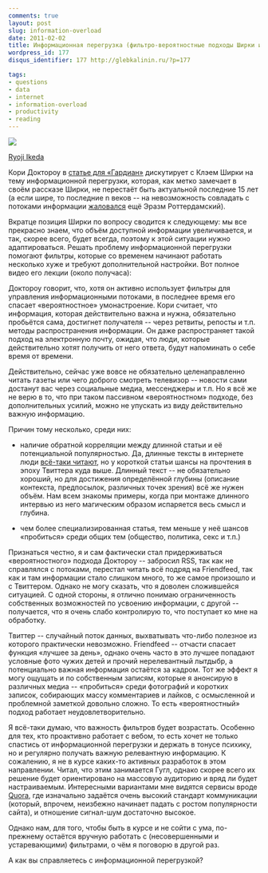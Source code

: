 ```yaml
---
comments: true
layout: post
slug: information-overload
date: 2011-02-02
title: Информационная перегрузка (фильтро-вероятностные подходы Ширки и Доктороу)
wordpress_id: 177
disqus_identifier: 177 http://glebkalinin.ru/?p=177

tags:
- questions
- data
- internet
- information-overload
- productivity
- reading
---
```


![](http://glebkalinin.ru/featured/2011/02/ryoji-ikeda-500x333.jpg)

<p class="legend"><a href="http://www.ryojiikeda.com/">Ryoji Ikeda</a></p>



Кори Доктороу в [статье для «Гардиан»](http://www.guardian.co.uk/technology/2011/feb/22/information-overload-probabilistic) дискутирует с Клэем Ширки на тему информационной перегрузки, которая, как метко замечает в своём рассказе Ширки, не перестаёт быть актуальной последние 15 лет (а если шире, то последние n веков -- на невозможность совладать с потоками информации [жаловался](http://www.boston.com/bostonglobe/ideas/articles/2010/11/28/information_overload_the_early_years/) ещё Эразм Роттердамский).

<!-- more -->

Вкратце позиция Ширки по вопросу сводится к следующему: мы все прекрасно знаем, что объём доступной информации увеличивается, и так, скорее всего, будет всегда, поэтому к этой ситуации нужно адаптироваться. Решать проблему информационной перегрузки помогают фильтры, которые со временем начинают работать несколько хуже и требуют дополнительной настройки. Вот полное видео его лекции (около получаса):



Доктороу говорит, что, хотя он активно использует фильтры для управления информационными потоками, в последнее время его спасает «вероятностное» умонастроение. Кори считает, что информация, которая действительно важна и нужна, обязательно пробьётся сама, достигнет получателя -- через ретвиты, репосты и т.п. методы распространения информации. Он даже распространяет такой подход на электронную почту, ожидая, что люди, которые действительно хотят получить от него ответа, будут напоминать о себе время от времени.

Действительно, сейчас уже вовсе не обязательно целенаправленно читать газеты или чего доброго смотреть телевизор -- новости сами достанут вас через социальные медиа, мессенджеры и т.п. Но я всё же не верю в то, что при таком пассивном «вероятностном» подходе, без дополнительных усилий, можно не упускать из виду действительно важную информацию. 

Причин тому несколько, среди них: 



	
  * наличие обратной корреляции между длинной статьи и её потенциальной популярностью. Да, длинные тексты в интернете люди [всё-таки читают](http://52weeksofux.com/post/1718542791/the-long-short-of-writing-for-the-web), но у короткой статьи шансы на прочтения в эпоху Твиттера куда выше. Длинный текст -- не обязательно хороший, но для достижения определённой глубины (описание контекста, предпосылок, различных точек зрения) всё же нужен объём. Нам всем знакомы примеры, когда при монтаже длинного интервью из него магическим образом испаряется весь смысл и глубина.

	
  * чем более специализированная статья, тем меньше у неё шансов «пробиться» среди общих тем (общество, политика, секс и т.п.)




Признаться честно, я и сам фактически стал придерживаться «вероятностного» подхода Доктороу -- забросил RSS, так как не справлялся с потоками, перестал читать всё подряд на Friendfeed, так как и там информации стало слишком много, то же самое произошло и с Твиттером. Однако не могу сказать, что я доволен сложившейся ситуацией. С одной стороны, я отлично понимаю ограниченность собственных возможностей по усвоению информации, с другой -- получается, что я очень слабо контролирую то, что поступает ко мне на обработку.

Твиттер -- случайный поток данных, выхватывать что-либо полезное из которого практически невозможно. Friendfeed -- отчасти спасает функция «лучшее за день», однако очень часто в это лучшее попадают условные фото чужих детей и прочий нерелевантный лытдыбр, а потенциально важная информация остаётся за кадром. Тот же эффект я могу ощущать и по собственным записям, которые я анонсирую в различных медиа -- «пробиться» среди фотографий и коротких записок, собирающих массу комментариев и лайков, с осмысленной и проблемной заметкой довольно сложно. То есть «вероятностный» подход работает неудовлетворительно.

Я всё-таки думаю, что важность фильтров будет возрастать. Особенно для тех, кто проактивно работает с вебом, то есть хочет не только спастись от информационной перегрузки и держать в тонусе психику, но и регулярно получать важную релевантную информацию. К сожалению, я не в курсе каких-то активных разработок в этом направлении. Читал, что этим занимается Гугл, однако скорее всего их решение будет ориентировано на массовую аудиторию и вряд ли будет настраиваемым. Интересными вариантами мне видятся сервисы вроде [Quora](http://quora.com/), где изначально задаётся очень высокий стандарт коммуникации (который, впрочем, неизбежно начинает падать с ростом популярности сайта), и отношение сигнал-шум достаточно высокое.

Однако нам, для того, чтобы быть в курсе и не сойти с ума, по-прежнему остаётся вручную работать с (несовершенными и устаревающими) фильтрами, о чём я поговорю в другой раз.

А как вы справляетесь с информационной перегрузкой?
